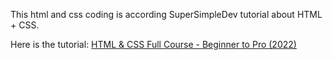 This html and css coding is according SuperSimpleDev tutorial about HTML + CSS.

Here is the tutorial: [HTML & CSS Full Course - Beginner to Pro (2022)](https://www.youtube.com/watch?v=G3e-cpL7ofc&t=1s)